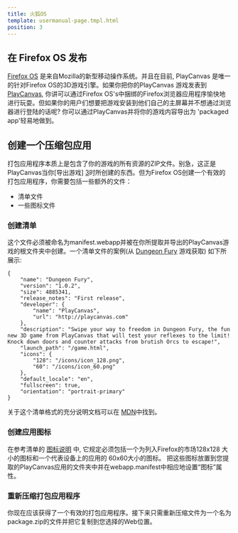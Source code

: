 ```yaml
---
title: 火狐OS
template: usermanual-page.tmpl.html
position: 3
---
```


## 在 Firefox OS 发布

[Firefox OS][1] 是来自Mozilla的新型移动操作系统。并且在目前, PlayCanvas 是唯一的针对Firefox OS的3D游戏引擎。如果你把你的PlayCanvas 游戏发表到 [PlayCanvas][2], 你讲可以通过Firefox OS's中捆绑的Firefox浏览器应用程序愉快地进行玩耍。但如果你的用户们想要把游戏安装到他们自己的主屏幕并不想通过浏览器进行登陆的话呢? 你可以通过PlayCanvas并将你的游戏内容导出为 'packaged app'轻易地做到。

## 创建一个压缩包应用

打包应用程序本质上是包含了你的游戏的所有资源的ZIP文件。别急，这正是PlayCanvas当你[导出游戏] [3]时所创建的东西。但为Firefox OS创建一个有效的打包应用程序，你需要包括一些额外的文件：

* 清单文件
* 一些图标文件

### 创建清单

这个文件必须被命名为manifest.webapp并被在你所提取并导出的PlayCanvas游戏的根文件夹中创建。一个清单文件的案例(从 [Dungeon Fury][4] 游戏获取) 如下所展示:

~~~javascript~~~
{
    "name": "Dungeon Fury",
    "version": "1.0.2",
    "size": 4885341,
    "release_notes": "First release",
    "developer": {
        "name": "PlayCanvas",
        "url": "http://playcanvas.com"
    },
    "description": "Swipe your way to freedom in Dungeon Fury, the fun new 3D game from PlayCanvas that will test your reflexes to the limit! Knock down doors and counter attacks from brutish Orcs to escape!",
    "launch_path": "/game.html",
    "icons": {
        "128": "/icons/icon_128.png",
        "60": "/icons/icon_60.png"
    },
    "default_locale": "en",
    "fullscreen": true,
    "orientation": "portrait-primary"
}
~~~

关于这个清单格式的充分说明文档可以在 [MDN][5]中找到。

### 创建应用图标

在参考清单的 [图标说明][6] 中, 它规定必须包括一个为列入Firefox的市场128x128 大小的图标和一个代表设备上的应用的 60x60大小的图标。 把这些图标放置到您提取的PlayCanvas应用的文件夹中并在webapp.manifest中相应地设置“图标”属性。

### 重新压缩打包应用程序

你现在应该获得了一个有效的打包应用程序。接下来只需重新压缩文件为一个名为package.zip的文件并把它复制到您选择的Web位置。

[1]: http://www.mozilla.org/en-US/firefox/os/
[2]: /user-manual/publishing/web/playcanvas-hosting
[3]: /user-manual/publishing/web/self-hosting
[4]: http://dungeonfury.playcanvas.com/
[5]: https://developer.mozilla.org/en-US/Apps/Developing/Manifest
[6]: https://developer.mozilla.org/en-US/Apps/Developing/Manifest#icons

